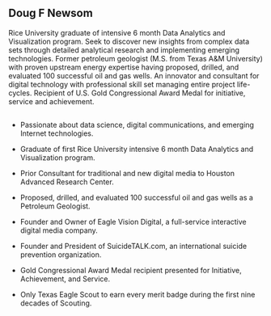 ## Doug F Newsom

Rice University graduate of intensive 6 month Data Analytics and Visualization program.  Seek to discover new insights from complex data sets through detailed analytical research and implementing emerging technologies.  Former petroleum geologist (M.S. from Texas A&M University) with proven upstream energy expertise having proposed, drilled, and evaluated 100 successful oil and gas wells.  An innovator and consultant for digital technology with professional skill set managing entire project life-cycles.  Recipient of U.S. Gold Congressional Award Medal for initiative, service and achievement.

##

* Passionate about data science, digital communications, and emerging Internet technologies.

* Graduate of first Rice University intensive 6 month Data Analytics and Visualization program.

* Prior Consultant for traditional and new digital media to Houston Advanced Research Center.

* Proposed, drilled, and evaluated 100 successful oil and gas wells as a Petroleum Geologist.

* Founder and Owner of Eagle Vision Digital, a full-service interactive digital media company.

* Founder and President of SuicideTALK.com, an international suicide prevention organization.

* Gold Congressional Award Medal recipient presented for Initiative, Achievement, and Service.

* Only Texas Eagle Scout to earn every merit badge during the first nine decades of Scouting.
